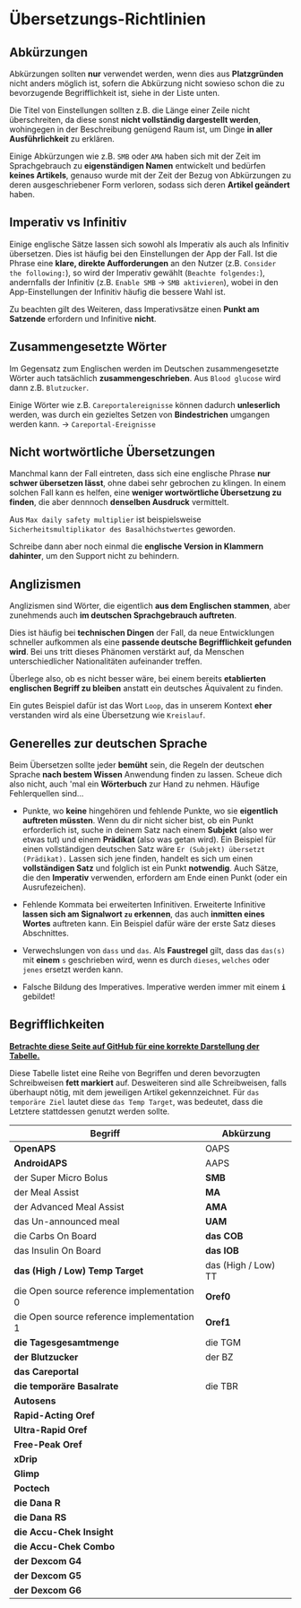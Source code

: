 # Übersetzungs-Richtlinien
## Abkürzungen
Abkürzungen sollten **nur** verwendet werden, wenn dies aus **Platzgründen** nicht anders möglich ist,
sofern die Abkürzung nicht sowieso schon die zu bevorzugende Begrifflichkeit ist, siehe in der Liste unten.

Die Titel von Einstellungen sollten z.B. die Länge einer Zeile nicht überschreiten,
da diese sonst **nicht vollständig dargestellt werden**, wohingegen in der Beschreibung
genügend Raum ist, um Dinge **in aller Ausführlichkeit** zu erklären.

Einige Abkürzungen wie z.B. `SMB` oder `AMA` haben sich mit der Zeit im Sprachgebrauch
zu **eigenständigen Namen** entwickelt und bedürfen **keines Artikels**,
genauso wurde mit der Zeit der Bezug von Abkürzungen zu deren ausgeschriebener Form verloren,
sodass sich deren **Artikel geändert** haben.

## Imperativ vs Infinitiv
Einige englische Sätze lassen sich sowohl als Imperativ als auch als Infinitiv übersetzen.
Dies ist häufig bei den Einstellungen der App der Fall.
Ist die Phrase eine **klare, direkte Aufforderungen** an den Nutzer (z.B. `Consider the following:`),
so wird der Imperativ gewählt (`Beachte folgendes:`), andernfalls der Infinitiv (z.B. `Enable SMB` -> `SMB aktivieren`),
wobei in den App-Einstellungen der Infinitiv häufig die bessere Wahl ist.

Zu beachten gilt des Weiteren, dass Imperativsätze einen **Punkt am Satzende** erfordern und Infinitive **nicht**.

## Zusammengesetzte Wörter
Im Gegensatz zum Englischen werden im Deutschen zusammengesetzte Wörter auch tatsächlich **zusammengeschrieben**.
Aus `Blood glucose` wird dann z.B. `Blutzucker`.

Einige Wörter wie z.B. `Careportalereignisse` können
dadurch **unleserlich** werden, was durch ein gezieltes Setzen von **Bindestrichen** umgangen werden kann. -> `Careportal-Ereignisse`

## Nicht wortwörtliche Übersetzungen
Manchmal kann der Fall eintreten, dass sich eine englische Phrase **nur schwer übersetzen lässt**,
ohne dabei sehr gebrochen zu klingen. In einem solchen Fall kann es helfen,
eine **weniger wortwörtliche Übersetzung zu finden**, die aber dennnoch **denselben Ausdruck** vermittelt.

Aus `Max daily safety multiplier` ist beispielsweise `Sicherheitsmultiplikator des Basalhöchstwertes` geworden.

Schreibe dann aber noch einmal die **englische Version in Klammern dahinter**, um den Support nicht zu behindern.

## Anglizismen
Anglizismen sind Wörter, die eigentlich **aus dem Englischen stammen**, aber zunehmends auch **im deutschen Sprachgebrauch auftreten**.

Dies ist häufig bei **technischen Dingen** der Fall, da neue Entwicklungen schneller aufkommen als eine **passende deutsche Begrifflichkeit gefunden wird**.
Bei uns tritt dieses Phänomen verstärkt auf, da Menschen unterschiedlicher Nationalitäten aufeinander treffen.

Überlege also, ob es nicht besser wäre, bei einem bereits **etablierten englischen Begriff zu bleiben**
anstatt ein deutsches Äquivalent zu finden.

Ein gutes Beispiel dafür ist das Wort `Loop`, das in unserem Kontext **eher** verstanden wird als eine Übersetzung wie `Kreislauf`.

## Generelles zur deutschen Sprache
Beim Übersetzen sollte jeder **bemüht** sein, die Regeln der deutschen Sprache **nach bestem Wissen** Anwendung finden zu lassen.
Scheue dich also nicht, auch 'mal ein **Wörterbuch** zur Hand zu nehmen.
Häufige Fehlerquellen sind...

* Punkte, wo **keine** hingehören und fehlende Punkte, wo sie **eigentlich auftreten müssten**.
Wenn du dir nicht sicher bist, ob ein Punkt erforderlich ist, suche in deinem Satz nach einem **Subjekt** (also wer etwas tut)
und einem **Prädikat** (also was getan wird). Ein Beispiel für einen vollständigen deutschen Satz wäre `Er (Subjekt) übersetzt (Prädikat).`
Lassen sich jene finden, handelt es sich um einen **vollständigen Satz** und folglich ist ein Punkt **notwendig**.
Auch Sätze, die den **Imperativ** verwenden, erfordern am Ende einen Punkt (oder ein Ausrufezeichen).

* Fehlende Kommata bei erweiterten Infinitiven. Erweiterte Infinitive **lassen sich am Signalwort `zu` erkennen**,
das auch **inmitten eines Wortes** auftreten kann. Ein Beispiel dafür wäre der erste Satz dieses Abschnittes.

* Verwechslungen von `dass` und `das`. Als **Faustregel** gilt, dass das `das(s)` mit **einem** `s` geschrieben wird,
wenn es durch `dieses`, `welches` oder `jenes` ersetzt werden kann.

* Falsche Bildung des Imperatives. Imperative werden immer mit einem **`i`** gebildet!

## Begrifflichkeiten
**[Betrachte diese Seite auf GitHub für eine korrekte Darstellung der Tabelle.](https://github.com/openaps/AndroidAPSdocs/blob/master/docs/DE/mithelfen/uebersetzungs-richtlinien.md)**

Diese Tabelle listet eine Reihe von Begriffen und deren bevorzugten Schreibweisen **fett markiert** auf.
Desweiteren sind alle Schreibweisen, falls überhaupt nötig, mit dem jeweiligen Artikel gekennzeichnet.
Für `das temporäre Ziel` lautet diese `das Temp Target`, was bedeutet, dass die Letztere stattdessen genutzt werden sollte.

| Begriff                                    	| Abkürzung           	|
|--------------------------------------------	|---------------------	|
| **OpenAPS**                                	| OAPS                	|
| **AndroidAPS**                             	| AAPS                	|
| der Super Micro Bolus                      	| **SMB**             	|
| der Meal Assist                            	| **MA**              	|
| der Advanced Meal Assist                   	| **AMA**             	|
| das Un-announced meal                      	| **UAM**             	|
| die Carbs On Board                         	| **das COB**         	|
| das Insulin On Board                       	| **das IOB**         	|
| **das (High / Low) Temp Target**           	| das (High / Low) TT 	|
| die Open source reference implementation 0 	| **Oref0**           	|
| die Open source reference implementation 1 	| **Oref1**           	|
| **die Tagesgesamtmenge**                   	| die TGM             	|
| **der Blutzucker**                         	| der BZ              	|
| **das Careportal**                         	|                     	|
| **die temporäre Basalrate**                	| die TBR             	|
| **Autosens**                               	|                     	|
| **Rapid-Acting Oref**                      	|                     	|
| **Ultra-Rapid Oref**                       	|                     	|
| **Free-Peak Oref**                         	|                     	|
| **xDrip**                                  	|                     	|
| **Glimp**                                  	|                     	|
| **Poctech**                                	|                     	|
| **die Dana R**                             	|                     	|
| **die Dana RS**                            	|                     	|
| **die Accu-Chek Insight**                  	|                     	|
| **die Accu-Chek Combo**                    	|                     	|
| **der Dexcom G4**                          	|                     	|
| **der Dexcom G5**                          	|                     	|
| **der Dexcom G6**                          	|                     	|

